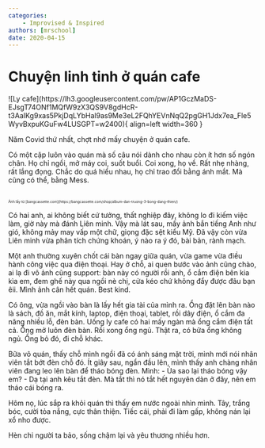 ```yaml
---
categories:
    - Improvised & Inspired
authors: [mrschool]
date: 2020-04-15
---
```


# Chuyện linh tinh ở quán cafe

<div class="result" markdown>
![Ly cafe](https://lh3.googleusercontent.com/pw/AP1GczMaDS-EJsgT74ONf1MQfW9zX3QS9V8gdHcR-t3AaIKg9xas5PkjDqLYbHal9as9Me3eL2FQhYEVnNqQ2pgGH1Jdx7ea_Fle5WyvBxpuKGuFw4LUSGPT=w2400){ align=left width=360 }


Năm Covid thứ nhất, chợt nhớ mấy chuyện ở quán cafe.

Có một cặp luôn vào quán mà số câu nói dành cho nhau còn ít hơn số ngón chân. Họ chỉ ngồi, mở máy coi, suốt buổi. Coi xong, họ về. Rất nhẹ nhàng, rất lắng đọng. Chắc do quá hiểu nhau, họ chỉ trao đổi bằng ánh mắt. Mà cũng có thể, bằng Mess.
</div>

<!-- more -->
<br>
<span style="font-size: 0.5em;">Ảnh lấy từ [bangcassette.com](https://bangcassette.com/shop/album-dan-truong-3-bong-dang-thien/)</span>

Có hai anh, ai không biết cứ tưởng, thất nghiệp đây, không lo đi kiếm việc làm, giờ này mà đánh Liên minh. Vậy mà lát sau, mấy ảnh bắn tiếng Anh như gió, không mảy may vấp một chữ, giọng đặc sệt kiểu Mỹ. Đã vậy còn vừa Liên minh vừa phân tích chứng khoán, ý nào ra ý đó, bài bản, rành mạch.

Một anh thường xuyên chốt cái bàn ngay giữa quán, vừa game vừa điều hành công việc qua điện thoại. Hay ở chỗ, ai quen bước vào ảnh cũng chào, ai lạ đi vô ảnh cũng support: bàn này có người rồi anh, ổ cắm điện bên kia kìa em, đem ghế này qua ngồi nè chị, cửa kéo chứ không đẩy được đâu bạn êii. Mình ảnh cân hết quán. Best kind.

Có ông, vừa ngồi vào bàn là lấy hết gia tài của mình ra. Ổng đặt lên bàn nào là sách, đồ ăn, mắt kính, laptop, điện thoại, tablet, rồi dây điện, ổ cắm đa năng nhiều lỗ, đèn bàn. Uống ly cafe có hai mấy ngàn mà ổng cắm điện tất cả. Ổng mở luôn đèn bàn. Rồi xong ổng ngủ. Thật ra, có bữa ổng không ngủ. Ổng bỏ đó, đi chỗ khác.

Bữa vô quán, thấy chỗ mình ngồi đã có ánh sáng mặt trời, mình mới nói nhân viên tắt bớt đèn chỗ đó. Ít giây sau, ngẩn đầu lên, mình thấy anh chàng nhân viên đang leo lên bàn để tháo bóng đèn. Mình: - Ủa sao lại tháo bóng vậy em? - Dạ tại anh kêu tắt đèn. Mà tắt thì nó tắt hết nguyên dàn ở đây, nên em tháo cái bóng ra.

Hôm nọ, lúc sắp ra khỏi quán thì thấy em nước ngoài nhìn mình. Tây, trắng bóc, cười tỏa nắng, cực thân thiện. Tiếc cái, phải đi làm gấp, không nán lại xổ nho được.

Hèn chi người ta bảo, sống chậm lại và yêu thương nhiều hơn.